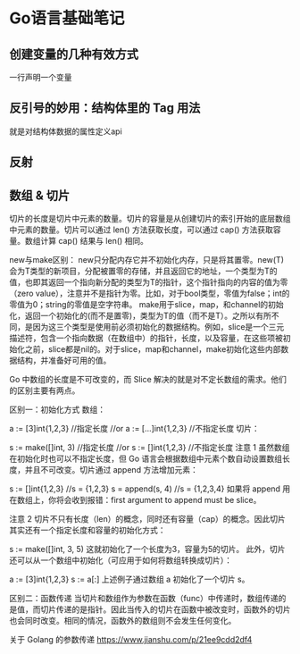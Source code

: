 # Go语言基础笔记


## 创建变量的几种有效方式


一行声明一个变量


## 反引号的妙用：结构体里的 Tag 用法

就是对结构体数据的属性定义api


## 反射



## 数组 & 切片



切片的长度是切片中元素的数量。切片的容量是从创建切片的索引开始的底层数组中元素的数量。切片可以通过 len() 方法获取长度，可以通过 cap() 方法获取容量。数组计算 cap() 结果与 len() 相同。

new与make区别：
new只分配内存它并不初始化内存，只是将其置零。new(T)会为T类型的新项目，分配被置零的存储，并且返回它的地址，一个类型为T的值，也即其返回一个指向新分配的类型为T的指针，这个指针指向的内容的值为零（zero value），注意并不是指针为零。比如，对于bool类型，零值为false；int的零值为0；string的零值是空字符串。
make用于slice，map，和channel的初始化，返回一个初始化的(而不是置零)，类型为T的值（而不是T）。之所以有所不同，是因为这三个类型是使用前必须初始化的数据结构。例如，slice是一个三元描述符，包含一个指向数据（在数组中）的指针，长度，以及容量，在这些项被初始化之前，slice都是nil的。对于slice，map和channel，make初始化这些内部数据结构，并准备好可用的值。


Go 中数组的长度是不可改变的，而 Slice 解决的就是对不定长数组的需求。他们的区别主要有两点。

区别一：初始化方式
数组：

a := [3]int{1,2,3} //指定长度
//or
a := [...]int{1,2,3} //不指定长度
切片：

s := make([]int, 3) //指定长度
//or
s := []int{1,2,3} //不指定长度
注意 1
虽然数组在初始化时也可以不指定长度，但 Go 语言会根据数组中元素个数自动设置数组长度，并且不可改变。切片通过 append 方法增加元素：

s := []int{1,2,3} //s = {1,2,3}
s = append(s, 4) //s = {1,2,3,4}
如果将 append 用在数组上，你将会收到报错：first argument to append must be slice。

注意 2
切片不只有长度（len）的概念，同时还有容量（cap）的概念。因此切片其实还有一个指定长度和容量的初始化方式：

s := make([]int, 3, 5)
这就初始化了一个长度为3，容量为5的切片。
此外，切片还可以从一个数组中初始化（可应用于如何将数组转换成切片）：

a := [3]int{1,2,3}
s := a[:]
上述例子通过数组 a 初始化了一个切片 s。

区别二：函数传递
当切片和数组作为参数在函数（func）中传递时，数组传递的是值，而切片传递的是指针。因此当传入的切片在函数中被改变时，函数外的切片也会同时改变。相同的情况，函数外的数组则不会发生任何变化。



关于 Golang 的参数传递
https://www.jianshu.com/p/21ee9cdd2df4












